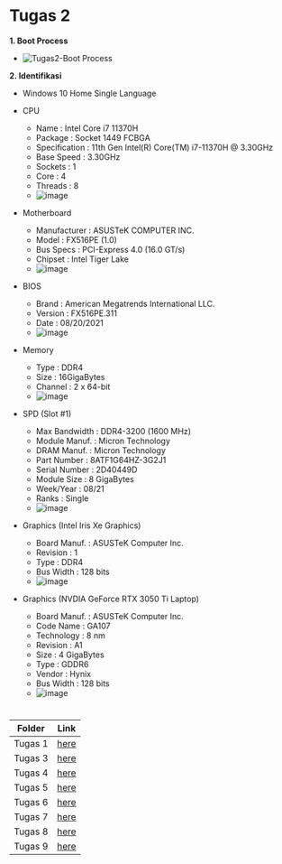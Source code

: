 # Tugas 2
**1. Boot Process**
- ![Tugas2-Boot Process](https://github.com/DimasIvandaFauzi/SysOP24-3123521022/assets/160553968/df192f02-7fd9-456f-8ce0-e79b8f5ff7b4)
   
**2. Identifikasi**
- Windows 10 Home Single Language
- CPU
   - Name : Intel Core i7 11370H
   - Package : Socket 1449 FCBGA
   - Specification : 11th Gen Intel(R) Core(TM) i7-11370H @ 3.30GHz
   - Base Speed : 3.30GHz
   - Sockets : 1
   - Core : 4
   - Threads : 8
   - ![image](https://github.com/DimasIvandaFauzi/SysOP24-3123521022/assets/160553968/178f9f7c-cf3e-4056-b714-a9ce5602dd21)

     
- Motherboard
   - Manufacturer : ASUSTeK COMPUTER INC.
   - Model : FX516PE (1.0)
   - Bus Specs : PCI-Express 4.0 (16.0 GT/s)
   - Chipset : Intel Tiger Lake
   - ![image](https://github.com/DimasIvandaFauzi/SysOP24-3123521022/assets/160553968/e8db1df2-a4ec-44e4-a028-d1698db058ea)

     
- BIOS
   - Brand : American Megatrends International LLC.
   - Version : FX516PE.311
   - Date : 08/20/2021
   - ![image](https://github.com/DimasIvandaFauzi/SysOP24-3123521022/assets/160553968/bfdf998f-3b74-494c-a445-8054e0c134d6)

     
- Memory
   - Type : DDR4
   - Size : 16GigaBytes
   - Channel : 2 x 64-bit
   - ![image](https://github.com/DimasIvandaFauzi/SysOP24-3123521022/assets/160553968/7a6b64f6-6d28-4c54-9380-5914cade27dc)

     
- SPD (Slot #1)
   - Max Bandwidth : DDR4-3200 (1600 MHz)
   - Module Manuf. : Micron Technology
   - DRAM Manuf. : Micron Technology
   - Part Number : 8ATF1G64HZ-3G2J1
   - Serial Number : 2D40449D
   - Module Size : 8 GigaBytes
   - Week/Year : 08/21
   - Ranks : Single
   - ![image](https://github.com/DimasIvandaFauzi/SysOP24-3123521022/assets/160553968/db37c492-9c8c-4bda-8bfc-6b87fe8b9bcf)

   
- Graphics (Intel Iris Xe Graphics)
   - Board Manuf. : ASUSTeK Computer Inc.
   - Revision : 1
   - Type : DDR4
   - Bus Width : 128 bits
   - ![image](https://github.com/DimasIvandaFauzi/SysOP24-3123521022/assets/160553968/a756a1e3-c2e8-417a-9bd2-497fa43057a3)


- Graphics (NVDIA GeForce RTX 3050 Ti Laptop)
  - Board Manuf. : ASUSTeK Computer Inc.
  - Code Name : GA107
  - Technology : 8 nm
  - Revision : A1
  - Size : 4 GigaBytes
  - Type : GDDR6
  - Vendor : Hynix
  - Bus Width : 128 bits
  - ![image](https://github.com/DimasIvandaFauzi/SysOP24-3123521022/assets/160553968/285ad3ae-cef1-455b-95e6-2506270ebf9c)

#
| Folder | Link |
| ------ | ---- |
| Tugas 1 | [here](./Kumpulan%20Tugas/Tugas%201) |
| Tugas 3 | [here](./Kumpulan%20Tugas/Tugas%203) |
| Tugas 4 | [here](./Kumpulan%20Tugas/Tugas%204) |
| Tugas 5 | [here](./Kumpulan%20Tugas/Tugas%205) |
| Tugas 6 | [here](./Kumpulan%20Tugas/Tugas%206) |
| Tugas 7 | [here](./Kumpulan%20Tugas/Tugas%207) |
| Tugas 8 | [here](./Kumpulan%20Tugas/Tugas%208) |
| Tugas 9 | [here](./Kumpulan%20Tugas/Tugas%209) |
